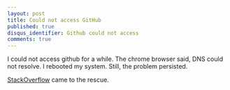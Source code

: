 ```yaml
---
layout: post
title: Could not access GitHub 
published: true
disqus_identifier: Github could not access
comments: true
---
```


I could not access github for a while.
The chrome browser said, DNS could not resolve.
I rebooted my system. Still, the problem persisted.

[StackOverflow](https://superuser.com/questions/609587/cant-load-certain-websites-in-mountain-lion-which-load-fine-on-win7-laptop/610243#610243) came to the rescue.

